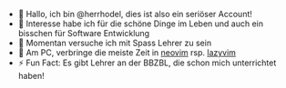 - 👋 Hallo, ich bin @herrhodel, dies ist also ein seriöser Account!
- 👀 Interesse habe ich für die schöne Dinge im Leben und auch ein bisschen für Software Entwicklung
- 🌱 Momentan versuche ich mit Spass Lehrer zu sein
- 🥸 Am PC, verbringe die meiste Zeit in [neovim](https://neovim.io) rsp. [lazyvim](https://lazyvim.org)
- ⚡ Fun Fact: Es gibt Lehrer an der BBZBL, die schon mich unterrichtet haben!

<!---
herrhodel/herrhodel is a ✨ special ✨ repository because its `README.md` (this file) appears on your GitHub profile.
You can click the Preview link to take a look at your changes.
--->
